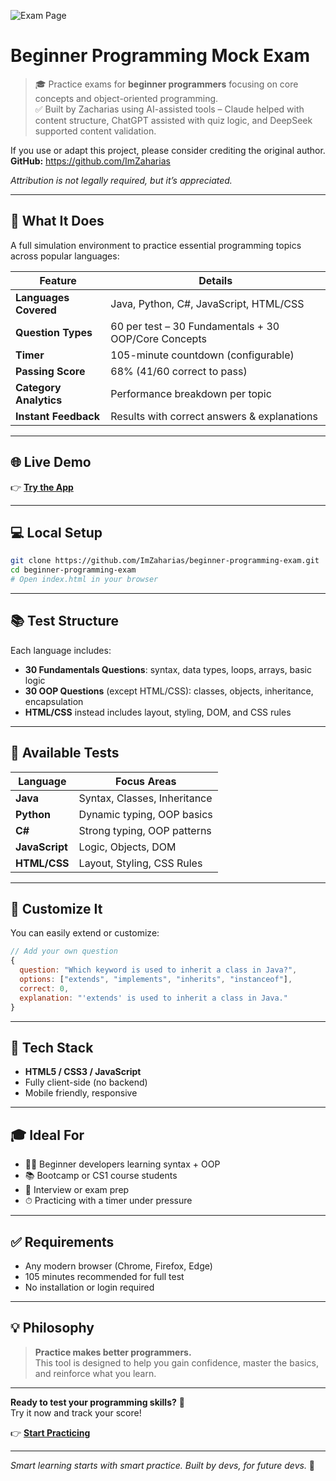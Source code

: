 ![Exam Page]()

# Beginner Programming Mock Exam

> 🎓 Practice exams for **beginner programmers** focusing on core concepts and object-oriented programming.  
> ✅ Built by Zacharias using AI-assisted tools – Claude helped with content structure, ChatGPT assisted with quiz logic, and DeepSeek supported content validation.

If you use or adapt this project, please consider crediting the original author.  
**GitHub:** https://github.com/ImZaharias

_Attribution is not legally required, but it’s appreciated._

---

## 🎯 What It Does

A full simulation environment to practice essential programming topics across popular languages:

| Feature               | Details                                                  |
|-----------------------|----------------------------------------------------------|
| **Languages Covered** | Java, Python, C#, JavaScript, HTML/CSS                   |
| **Question Types**    | 60 per test – 30 Fundamentals + 30 OOP/Core Concepts     |
| **Timer**             | 105-minute countdown (configurable)                      |
| **Passing Score**     | 68% (41/60 correct to pass)                              |
| **Category Analytics**| Performance breakdown per topic                          |
| **Instant Feedback**  | Results with correct answers & explanations              |

---

## 🌐 Live Demo

👉 **[Try the App](https://imzaharias.github.io/Beginner-Programming-Mock-Exam/)**

---

## 💻 Local Setup

```bash
git clone https://github.com/ImZaharias/beginner-programming-exam.git
cd beginner-programming-exam
# Open index.html in your browser
```

---

## 📚 Test Structure

Each language includes:

- **30 Fundamentals Questions**: syntax, data types, loops, arrays, basic logic
- **30 OOP Questions** (except HTML/CSS): classes, objects, inheritance, encapsulation
- **HTML/CSS** instead includes layout, styling, DOM, and CSS rules

---

## 🧪 Available Tests

| Language     | Focus Areas                |
|--------------|----------------------------|
| **Java**     | Syntax, Classes, Inheritance |
| **Python**   | Dynamic typing, OOP basics   |
| **C#**       | Strong typing, OOP patterns  |
| **JavaScript** | Logic, Objects, DOM      |
| **HTML/CSS** | Layout, Styling, CSS Rules  |

---

## 🔧 Customize It

You can easily extend or customize:

```js
// Add your own question
{
  question: "Which keyword is used to inherit a class in Java?",
  options: ["extends", "implements", "inherits", "instanceof"],
  correct: 0,
  explanation: "'extends' is used to inherit a class in Java."
}
```

---

## 🧱 Tech Stack

- **HTML5 / CSS3 / JavaScript**
- Fully client-side (no backend)
- Mobile friendly, responsive

---

## 🎓 Ideal For

- 🧑‍💻 Beginner developers learning syntax + OOP
- 📚 Bootcamp or CS1 course students
- 🧠 Interview or exam prep
- ⏱ Practicing with a timer under pressure

---

## ✅ Requirements

- Any modern browser (Chrome, Firefox, Edge)
- 105 minutes recommended for full test
- No installation or login required

---

## 💡 Philosophy

> **Practice makes better programmers.**  
> This tool is designed to help you gain confidence, master the basics, and reinforce what you learn.

---

**Ready to test your programming skills?** 🧠  
Try it now and track your score!

👉 **[Start Practicing](https://imzaharias.github.io/Beginner-Programming-Mock-Exam/)**

---

*Smart learning starts with smart practice. Built by devs, for future devs.* 🚀
